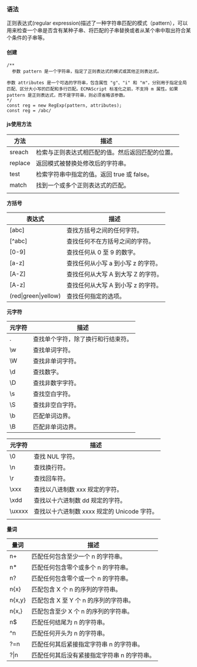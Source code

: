 ### 语法

正则表达式(regular expression)描述了一种字符串匹配的模式（pattern），可以用来检查一个串是否含有某种子串、将匹配的子串替换或者从某个串中取出符合某个条件的子串等。

#### 创建

```
/**
  参数 pattern 是一个字符串，指定了正则表达式的模式或其他正则表达式。

参数 attributes 是一个可选的字符串，包含属性 "g"、"i" 和 "m"，分别用于指定全局匹配、区分大小写的匹配和多行匹配。ECMAScript 标准化之前，不支持 m 属性。如果 pattern 是正则表达式，而不是字符串，则必须省略该参数。
*/
const reg = new RegExp(pattern, attributes);
const reg = /abc/
```



#### js使用方法

| 方法    | 描述                                             |
| ------- | ------------------------------------------------ |
| sreach  | 检索与正则表达式相匹配的值。然后返回匹配的位置。 |
| replace | 返回模式被替换处修改后的字符串。                 |
| test    | 检索字符串中指定的值。返回 true 或 false。       |
| match   | 找到一个或多个正则表达式的匹配。                 |
|         |                                                  |



**方括号**

| 表达式               | 描述                               |
| -------------------- | ---------------------------------- |
| [abc]                | 查找方括号之间的任何字符。         |
| [^abc]               | 查找任何不在方括号之间的字符。     |
| [0-9]                | 查找任何从 0 至 9 的数字。         |
| [a-z]                | 查找任何从小写 a 到小写 z 的字符。 |
| [A-Z]                | 查找任何从大写 A 到大写 Z 的字符。 |
| [A-z]                | 查找任何从大写 A 到小写 z 的字符。 |
| (red\|green\|yellow) | 查找任何指定的选项。               |



**元字符**

| 元字符 | 描述                               |
| ------ | ---------------------------------- |
| .      | 查找单个字符，除了换行和行结束符。 |
| \w     | 查找单词字符。                     |
| \W     | 查找非单词字符。                   |
| \d     | 查找数字。                         |
| \D     | 查找非数字字符。                   |
| \s     | 查找空白字符。                     |
| \S     | 查找非空白字符。                   |
| \b     | 匹配单词边界。                     |
| \B     | 匹配非单词边界。                   |

| 元字符 | 描述                                        |
| ------ | ------------------------------------------- |
| \0     | 查找 NUL 字符。                             |
| \n     | 查找换行符。                                |
| \r     | 查找回车符。                                |
| \xxx   | 查找以八进制数 xxx 规定的字符。             |
| \xdd   | 查找以十六进制数 dd 规定的字符。            |
| \uxxxx | 查找以十六进制数 xxxx 规定的 Unicode 字符。 |
|        |                                             |



**量词**

| 量词   | 描述                                        |
| ------ | ------------------------------------------- |
| n+     | 匹配任何包含至少一个 n 的字符串。           |
| n*     | 匹配任何包含零个或多个 n 的字符串。         |
| n?     | 匹配任何包含零个或一个 n 的字符串。         |
| n{x}   | 匹配包含 X 个 n 的序列的字符串。            |
| n{x,y} | 匹配包含 X 至 Y 个 n 的序列的字符串。       |
| n{x,}  | 匹配包含至少 X 个 n 的序列的字符串。        |
| n$     | 匹配任何结尾为 n 的字符串。                 |
| ^n     | 匹配任何开头为 n 的字符串。                 |
| ?=n    | 匹配任何其后紧接指定字符串 n 的字符串。     |
| ?\|n   | 匹配任何其后没有紧接指定字符串 n 的字符串。 |
